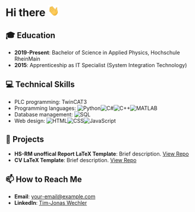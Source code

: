 # Hi there <img src="https://raw.githubusercontent.com/timjonaswechler/timjonaswechler/main/wave.gif" width="30px" height="30px" />

## 🎓 Education
- **2019-Present**: Bachelor of Science in Applied Physics, Hochschule RheinMain
- **2015**: Apprenticeship as IT Specialist (System Integration Technology)
  
## 💻 Technical Skills
- PLC programming: TwinCAT3
- Programming languages: ![Python](https://img.shields.io/badge/-Python-3776AB?style=flat-square&logo=Python&logoColor=white)![C#](https://img.shields.io/badge/-C%23-239120?style=flat-square&logo=csharp&logoColor=white)![C++](https://img.shields.io/badge/-C++-00599C?style=flat-square&logo=cplusplus&logoColor=white)![MATLAB](https://img.shields.io/badge/-MATLAB-0076A8?style=flat-square&logo=Matlab&logoColor=white)
- Database management: ![SQL](https://img.shields.io/badge/-SQL-336791?style=flat-square&logo=postgresql&logoColor=white)
- Web design: ![HTML](https://img.shields.io/badge/-HTML-E34F26?style=flat-square&logo=html5&logoColor=white)![CSS](https://img.shields.io/badge/-CSS-1572B6?style=flat-square&logo=css3&logoColor=white)![JavaScript](https://img.shields.io/badge/-JavaScript-F7DF1E?style=flat-square&logo=javascript&logoColor=black)




## 🚀 Projects
- **HS-RM unoffical Report LaTeX Template**: Brief description. [View Repo](https://github.com/timjonaswechler/hsrm-unoffical-report-latex)
- **CV LaTeX Template**: Brief description. [View Repo](https://github.com/timjonaswechler/cv-latex)

## 📫 How to Reach Me
- **Email**: your-email@example.com
- **LinkedIn**: [Tim-Jonas Wechler](https://linkedin.com/in/tim-jonas-wechler-89a983243)

